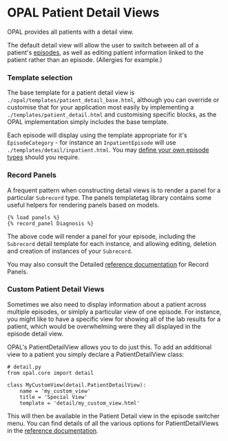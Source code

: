 # OPAL Patient Detail Views

OPAL provides all patients with a detail view.

The default detail view will allow the user to switch between all of a patient's
[episodes](datamodel.md), as well as editing patient information linked to the patient
rather than an episode. (Allergies for example.)

### Template selection

The base template for a patient detail view is `./opal/templates/patient_detail_base.html`,
although you can override or customise that for your application most easily by implementing
a `./templates/patient_detail.html` and customising specific blocks, as the OPAL implementation
simply includes the base template.

Each episode will display using the template appropriate for it's `EpisodeCategory` - for instance
an `InpatientEpisode` will use `./templates/detail/inpatient.html`. You may [define your own
episode types](../reference/episode_categories.md) should you require.

### Record Panels

A frequent pattern when constructing detail views is to render a panel for a particular `Subrecord`
type. The panels templatetag library contains some useful helpers for rendering panels based on
models.

    {% load panels %}
    {% record_panel Diagnosis %}

The above code will render a panel for your episode, including the `Subrecord` detail template for
each instance, and allowing editing, deletion and creation of instances of your `Subrecord`.

You may also consult the Detailed [reference documentation](../reference/panels_templatetags.md) for
Record Panels.

### Custom Patient Detail Views

Sometimes we also need to display information about a patient across multiple episodes, or simlply
a particular view of one episode. For instance, you might like to have a specific view for showing
all of the lab results for a patient, which would be overwhelming were they all displayed in the
episode detail view.

OPAL's PatientDetailView allows you to do just this. To add an additional view to a patient you
simply declare a PatientDetailView class:

    # detail.py
    from opal.core import detail

    class MyCustomView(detail.PatientDetailView):
        name = 'my_custom_view'
        title = 'Special View'
        template = 'detail/my_custom_view.html'


This will then be available in the Patient Detail view in the episode switcher menu. You can
find details of all the various options for PatientDetailViews in the
[reference documentation](../reference/detail_views.md).
